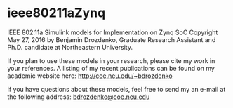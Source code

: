 # ieee80211aZynq
IEEE 802.11a Simulink models for Implementation on Zynq SoC
Copyright May 27, 2016 by Benjamin Drozdenko, Graduate Research Assistant and Ph.D. candidate at Northeastern University. 

If you plan to use these models in your research, please cite my work in your references. A listing of my recent publications can be found on my academic website here: 
http://coe.neu.edu/~bdrozdenko

If you have questions about these models, feel free to send my an e-mail at the following address: 
bdrozdenko@coe.neu.edu
